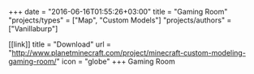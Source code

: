 +++
date = "2016-06-16T01:55:26+03:00"
title = "Gaming Room"
"projects/types" = ["Map", "Custom Models"]
"projects/authors" = ["Vanillaburp"]

[[link]]
title = "Download"
url = "http://www.planetminecraft.com/project/minecraft-custom-modeling-gaming-room/"
icon = "globe"
+++
Gaming Room

<!--more-->
